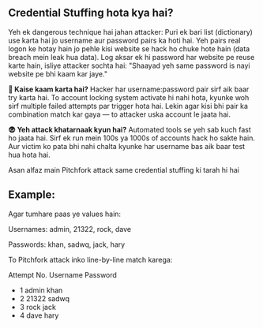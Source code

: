 ## Credential Stuffing hota kya hai?

Yeh ek dangerous technique hai jahan attacker:
Puri ek bari list (dictionary) use karta hai jo username aur password pairs ka hoti hai.
Yeh pairs real logon ke hotay hain jo pehle kisi website se hack ho chuke hote hain (data breach mein leak hua data).
Log aksar ek hi password har website pe reuse karte hain, isliye attacker sochta hai:
"Shaayad yeh same password is nayi website pe bhi kaam kar jaye."

**🧪 Kaise kaam karta hai?**
Hacker har username:password pair sirf aik baar try karta hai.
To account locking system activate hi nahi hota, kyunke woh sirf multiple failed attempts par trigger hota hai.
Lekin agar kisi bhi pair ka combination match kar gaya — to attacker uska account le jaata hai.

**😨 Yeh attack khatarnaak kyun hai?**
Automated tools se yeh sab kuch fast ho jaata hai.
Sirf ek run mein 100s ya 1000s of accounts hack ho sakte hain.
Aur victim ko pata bhi nahi chalta kyunke har username bas aik baar test hua hota hai.

Asan alfaz main Pitchfork attack same credential stuffing ki tarah hi hai

## Example:
Agar tumhare paas ye values hain:

Usernames: admin, 21322, rock, dave

Passwords: khan, sadwq, jack, hary

To Pitchfork attack inko line-by-line match karega:

Attempt No.	Username	Password
- 1	admin	khan
- 2  21322	sadwq
- 3	rock	jack
- 4	dave	hary
